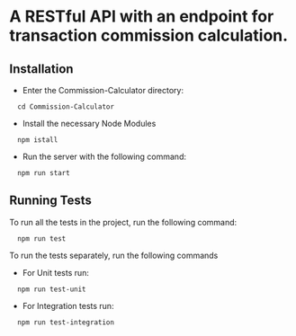 
# A RESTful API with an endpoint for transaction commission calculation.



## Installation
- Enter the Commission-Calculator directory:
```
  cd Commission-Calculator
```
- Install the necessary Node Modules

```
  npm istall
```

- Run the server with the following command:

```
  npm run start
```


## Running Tests

To run all the tests in the project, run the following command:

```
  npm run test
```

To run the tests separately, run the following commands

- For Unit tests run:

```
  npm run test-unit
```

- For Integration tests run:

```
  npm run test-integration
```
